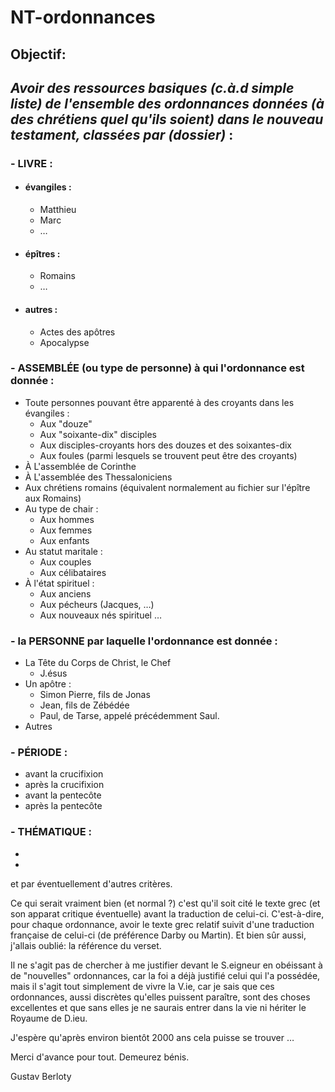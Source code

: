 # NT-ordonnances

  ## Objectif: 
  ## *Avoir des ressources basiques (c.à.d simple liste) de l'ensemble des ordonnances données (à des chrétiens quel qu'ils soient) dans le nouveau testament, classées par (dossier)* :
 
### - LIVRE :
  - #### évangiles :
    - Matthieu
    - Marc
    - …
  - #### épîtres : 
    - Romains
    -  …
  - #### autres : 
    - Actes des apôtres
    - Apocalypse
 ### - ASSEMBLÉE (ou type de personne) à qui l'ordonnance est donnée : 
  - Toute personnes pouvant être apparenté à des croyants dans les évangiles : 
    - Aux "douze"
    - Aux "soixante-dix" disciples
    - Aux disciples-croyants hors des douzes et des soixantes-dix 
    - Aux foules (parmi lesquels se trouvent peut être des croyants)
  - À L'assemblée de Corinthe
  - À L'assemblée des Thessaloniciens
  - Aux chrétiens romains (équivalent normalement au fichier sur l'épître aux Romains)
  - Au type de chair :
     - Aux hommes
     - Aux femmes
     - Aux enfants
   - Au statut maritale :
     - Aux couples
     - Aux célibataires
   - À l'état spirituel :
     - Aux anciens
     - Aux pécheurs (Jacques, …)
     - Aux nouveaux nés spirituel
  …
 
 ### - la PERSONNE par laquelle l'ordonnance est donnée :
  - La Tête du Corps de Christ, le Chef
    - J.ésus
  - Un apôtre :
    - Simon Pierre, fils de Jonas
    - Jean, fils de Zébédée
    - Paul, de Tarse, appelé précédemment Saul.
  - Autres
    
 
 ### - PÉRIODE :
  - avant la crucifixion
  - après la crucifixion
  - avant la pentecôte
  - après la pentecôte
 
 ### - THÉMATIQUE :
  - 
  - 
 et par éventuellement d'autres critères.

  Ce qui serait vraiment bien (et normal ?) c'est qu'il soit cité le texte grec (et son apparat critique éventuelle) avant la traduction de celui-ci. C'est-à-dire, pour chaque ordonnance, avoir le texte grec relatif suivit d'une traduction française de celui-ci (de préférence Darby ou Martin). Et bien sûr aussi, j'allais oublié: la référence du verset.

  Il ne s'agit pas de chercher à me justifier devant le S.eigneur en obéissant à de "nouvelles" ordonnances, car la foi a déjà justifié celui qui l'a possédée, mais il s'agit tout simplement de vivre la V.ie, car je sais que ces ordonnances, aussi discrètes qu'elles puissent paraître, sont des choses excellentes et que sans elles je ne saurais entrer dans la vie ni hériter le Royaume de D.ieu.

  J'espère qu'après environ bientôt 2000 ans cela puisse se trouver …

  Merci d'avance pour tout.
  Demeurez bénis.

  Gustav Berloty
